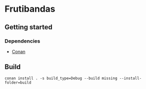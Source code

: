 # Frutibandas

## Getting started

### Dependencies

- [Conan](https://conan.io/)

## Build

```
conan install . -s build_type=Debug --build missing --install-folder=build
```
